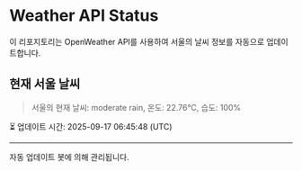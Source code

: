 
# Weather API Status

이 리포지토리는 OpenWeather API를 사용하여 서울의 날씨 정보를 자동으로 업데이트합니다.

## 현재 서울 날씨
> 서울의 현재 날씨: moderate rain, 온도: 22.76°C, 습도: 100%

⏳ 업데이트 시간: 2025-09-17 06:45:48 (UTC)

---
자동 업데이트 봇에 의해 관리됩니다.
